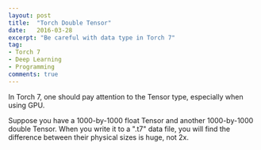 ```yaml
---
layout: post
title:  "Torch Double Tensor"
date:   2016-03-28
excerpt: "Be careful with data type in Torch 7"
tag:
- Torch 7
- Deep Learning 
- Programming
comments: true
---
```


In Torch 7, one should pay attention to the Tensor type, especially when using GPU.

Suppose you have a 1000-by-1000 float Tensor and another 1000-by-1000 double Tensor. When you write it to a ".t7" data file, you will find the difference between their physical sizes is huge, not 2x.    
